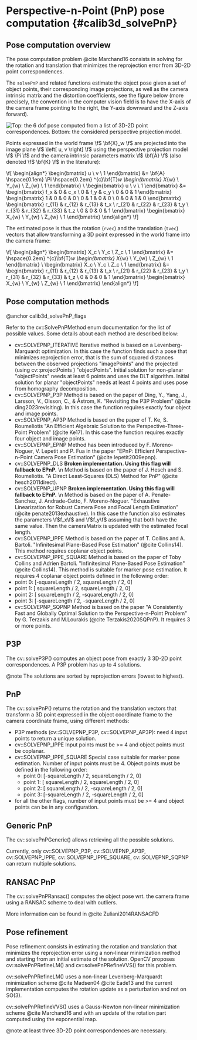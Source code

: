 # Perspective-n-Point (PnP) pose computation {#calib3d_solvePnP}

## Pose computation overview

The pose computation problem @cite Marchand16 consists in solving for the rotation and translation that minimizes the reprojection error from 3D-2D point correspondences.

The `solvePnP` and related functions estimate the object pose given a set of object points, their corresponding image projections, as well as the camera intrinsic matrix and the distortion coefficients, see the figure below (more precisely, the convention in the computer vision field is to have the X-axis of the camera frame pointing to the right, the Y-axis downward and the Z-axis forward).

![Top: the 6 dof pose computed from a list of 3D-2D point correspondences. Bottom: the considered perspective projection model.](pnp.jpg)

Points expressed in the world frame \f$ \bf{X}_w \f$ are projected into the image plane \f$ \left[ u, v \right] \f$
using the perspective projection model \f$ \Pi \f$ and the camera intrinsic parameters matrix \f$ \bf{A} \f$ (also denoted \f$ \bf{K} \f$ in the literature):

\f[
  \begin{align*}
  \begin{bmatrix}
  u \\
  v \\
  1
  \end{bmatrix} &=
  \bf{A} \hspace{0.1em} \Pi \hspace{0.2em} ^{c}\bf{T}_w
  \begin{bmatrix}
  X_{w} \\
  Y_{w} \\
  Z_{w} \\
  1
  \end{bmatrix} \\
  \begin{bmatrix}
  u \\
  v \\
  1
  \end{bmatrix} &=
  \begin{bmatrix}
  f_x & 0 & c_x \\
  0 & f_y & c_y \\
  0 & 0 & 1
  \end{bmatrix}
  \begin{bmatrix}
  1 & 0 & 0 & 0 \\
  0 & 1 & 0 & 0 \\
  0 & 0 & 1 & 0
  \end{bmatrix}
  \begin{bmatrix}
  r_{11} & r_{12} & r_{13} & t_x \\
  r_{21} & r_{22} & r_{23} & t_y \\
  r_{31} & r_{32} & r_{33} & t_z \\
  0 & 0 & 0 & 1
  \end{bmatrix}
  \begin{bmatrix}
  X_{w} \\
  Y_{w} \\
  Z_{w} \\
  1
  \end{bmatrix}
  \end{align*}
\f]

The estimated pose is thus the rotation (`rvec`) and the translation (`tvec`) vectors that allow transforming
a 3D point expressed in the world frame into the camera frame:

\f[
  \begin{align*}
  \begin{bmatrix}
  X_c \\
  Y_c \\
  Z_c \\
  1
  \end{bmatrix} &=
  \hspace{0.2em} ^{c}\bf{T}_w
  \begin{bmatrix}
  X_{w} \\
  Y_{w} \\
  Z_{w} \\
  1
  \end{bmatrix} \\
  \begin{bmatrix}
  X_c \\
  Y_c \\
  Z_c \\
  1
  \end{bmatrix} &=
  \begin{bmatrix}
  r_{11} & r_{12} & r_{13} & t_x \\
  r_{21} & r_{22} & r_{23} & t_y \\
  r_{31} & r_{32} & r_{33} & t_z \\
  0 & 0 & 0 & 1
  \end{bmatrix}
  \begin{bmatrix}
  X_{w} \\
  Y_{w} \\
  Z_{w} \\
  1
  \end{bmatrix}
  \end{align*}
\f]

## Pose computation methods
@anchor calib3d_solvePnP_flags

Refer to the cv::SolvePnPMethod enum documentation for the list of possible values. Some details about each method are described below:

-   cv::SOLVEPNP_ITERATIVE Iterative method is based on a Levenberg-Marquardt optimization. In
this case the function finds such a pose that minimizes reprojection error, that is the sum
of squared distances between the observed projections "imagePoints" and the projected (using
cv::projectPoints ) "objectPoints". Initial solution for non-planar "objectPoints" needs at least 6 points and uses the DLT algorithm.
Initial solution for planar "objectPoints" needs at least 4 points and uses pose from homography decomposition.
-   cv::SOLVEPNP_P3P Method is based on the paper of Ding, Y., Yang, J., Larsson, V., Olsson, C., & Åstrom, K.
"Revisiting the P3P Problem" (@cite ding2023revisiting).
In this case the function requires exactly four object and image points.
-   cv::SOLVEPNP_AP3P Method is based on the paper of T. Ke, S. Roumeliotis
"An Efficient Algebraic Solution to the Perspective-Three-Point Problem" (@cite Ke17).
In this case the function requires exactly four object and image points.
-   cv::SOLVEPNP_EPNP Method has been introduced by F. Moreno-Noguer, V. Lepetit and P. Fua in the
paper "EPnP: Efficient Perspective-n-Point Camera Pose Estimation" (@cite lepetit2009epnp).
-   cv::SOLVEPNP_DLS **Broken implementation. Using this flag will fallback to EPnP.** \n
Method is based on the paper of J. Hesch and S. Roumeliotis.
"A Direct Least-Squares (DLS) Method for PnP" (@cite hesch2011direct).
-   cv::SOLVEPNP_UPNP **Broken implementation. Using this flag will fallback to EPnP.** \n
Method is based on the paper of A. Penate-Sanchez, J. Andrade-Cetto,
F. Moreno-Noguer. "Exhaustive Linearization for Robust Camera Pose and Focal Length
Estimation" (@cite penate2013exhaustive). In this case the function also estimates the parameters \f$f_x\f$ and \f$f_y\f$
assuming that both have the same value. Then the cameraMatrix is updated with the estimated
focal length.
-   cv::SOLVEPNP_IPPE Method is based on the paper of T. Collins and A. Bartoli.
"Infinitesimal Plane-Based Pose Estimation" (@cite Collins14). This method requires coplanar object points.
-   cv::SOLVEPNP_IPPE_SQUARE Method is based on the paper of Toby Collins and Adrien Bartoli.
"Infinitesimal Plane-Based Pose Estimation" (@cite Collins14). This method is suitable for marker pose estimation.
It requires 4 coplanar object points defined in the following order:
  - point 0: [-squareLength / 2,  squareLength / 2, 0]
  - point 1: [ squareLength / 2,  squareLength / 2, 0]
  - point 2: [ squareLength / 2, -squareLength / 2, 0]
  - point 3: [-squareLength / 2, -squareLength / 2, 0]
-   cv::SOLVEPNP_SQPNP Method is based on the paper "A Consistently Fast and Globally Optimal Solution to the
Perspective-n-Point Problem" by G. Terzakis and M.Lourakis (@cite Terzakis2020SQPnP). It requires 3 or more points.

## P3P

The cv::solveP3P() computes an object pose from exactly 3 3D-2D point correspondences. A P3P problem has up to 4 solutions.

@note The solutions are sorted by reprojection errors (lowest to highest).

## PnP

The cv::solvePnP() returns the rotation and the translation vectors that transform a 3D point expressed in the object
coordinate frame to the camera coordinate frame, using different methods:
- P3P methods (cv::SOLVEPNP_P3P, cv::SOLVEPNP_AP3P): need 4 input points to return a unique solution.
- cv::SOLVEPNP_IPPE Input points must be >= 4 and object points must be coplanar.
- cv::SOLVEPNP_IPPE_SQUARE Special case suitable for marker pose estimation.
Number of input points must be 4. Object points must be defined in the following order:
  - point 0: [-squareLength / 2,  squareLength / 2, 0]
  - point 1: [ squareLength / 2,  squareLength / 2, 0]
  - point 2: [ squareLength / 2, -squareLength / 2, 0]
  - point 3: [-squareLength / 2, -squareLength / 2, 0]
- for all the other flags, number of input points must be >= 4 and object points can be in any configuration.

## Generic PnP

The cv::solvePnPGeneric() allows retrieving all the possible solutions.

Currently, only cv::SOLVEPNP_P3P, cv::SOLVEPNP_AP3P, cv::SOLVEPNP_IPPE, cv::SOLVEPNP_IPPE_SQUARE, cv::SOLVEPNP_SQPNP can return multiple solutions.

## RANSAC PnP

The cv::solvePnPRansac() computes the object pose wrt. the camera frame using a RANSAC scheme to deal with outliers.

More information can be found in @cite Zuliani2014RANSACFD

## Pose refinement

Pose refinement consists in estimating the rotation and translation that minimizes the reprojection error using a non-linear minimization method and starting from an initial estimate of the solution. OpenCV proposes cv::solvePnPRefineLM() and cv::solvePnPRefineVVS() for this problem.

cv::solvePnPRefineLM() uses a non-linear Levenberg-Marquardt minimization scheme @cite Madsen04 @cite Eade13 and the current implementation computes the rotation update as a perturbation and not on SO(3).

cv::solvePnPRefineVVS() uses a Gauss-Newton non-linear minimization scheme @cite Marchand16 and with an update of the rotation part computed using the exponential map.

@note at least three 3D-2D point correspondences are necessary.
